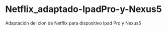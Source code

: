 # Netflix_adaptado-IpadPro-y-Nexus5
Adaptación del clon de Netflix para dispositivo Ipad Pro y Nexus5
